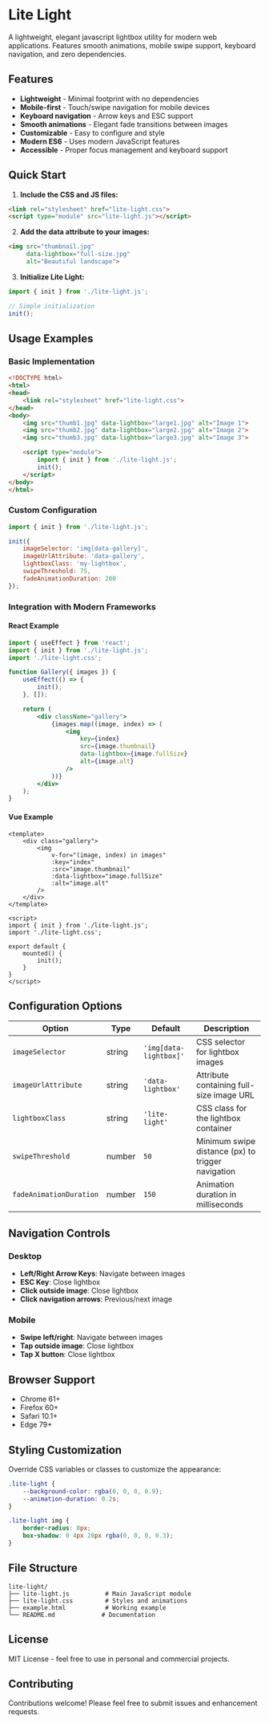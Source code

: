 # Lite Light

A lightweight, elegant javascript lightbox utility for modern web applications. Features smooth animations, mobile swipe support, keyboard navigation, and zero dependencies.

## Features

- **Lightweight** - Minimal footprint with no dependencies
- **Mobile-first** - Touch/swipe navigation for mobile devices
- **Keyboard navigation** - Arrow keys and ESC support
- **Smooth animations** - Elegant fade transitions between images
- **Customizable** - Easy to configure and style
- **Modern ES6** - Uses modern JavaScript features
- **Accessible** - Proper focus management and keyboard support

## Quick Start

1. **Include the CSS and JS files:**

```html
<link rel="stylesheet" href="lite-light.css">
<script type="module" src="lite-light.js"></script>
```

2. **Add the data attribute to your images:**

```html
<img src="thumbnail.jpg" 
     data-lightbox="full-size.jpg" 
     alt="Beautiful landscape">
```

3. **Initialize Lite Light:**

```javascript
import { init } from './lite-light.js';

// Simple initialization
init();
```

## Usage Examples

### Basic Implementation

```html
<!DOCTYPE html>
<html>
<head>
    <link rel="stylesheet" href="lite-light.css">
</head>
<body>
    <img src="thumb1.jpg" data-lightbox="large1.jpg" alt="Image 1">
    <img src="thumb2.jpg" data-lightbox="large2.jpg" alt="Image 2">
    <img src="thumb3.jpg" data-lightbox="large3.jpg" alt="Image 3">

    <script type="module">
        import { init } from './lite-light.js';
        init();
    </script>
</body>
</html>
```

### Custom Configuration

```javascript
import { init } from './lite-light.js';

init({
    imageSelector: 'img[data-gallery]',
    imageUrlAttribute: 'data-gallery',
    lightboxClass: 'my-lightbox',
    swipeThreshold: 75,
    fadeAnimationDuration: 200
});
```

### Integration with Modern Frameworks

#### React Example

```jsx
import { useEffect } from 'react';
import { init } from './lite-light.js';
import './lite-light.css';

function Gallery({ images }) {
    useEffect(() => {
        init();
    }, []);

    return (
        <div className="gallery">
            {images.map((image, index) => (
                <img
                    key={index}
                    src={image.thumbnail}
                    data-lightbox={image.fullSize}
                    alt={image.alt}
                />
            ))}
        </div>
    );
}
```

#### Vue Example

```vue
<template>
    <div class="gallery">
        <img
            v-for="(image, index) in images"
            :key="index"
            :src="image.thumbnail"
            :data-lightbox="image.fullSize"
            :alt="image.alt"
        />
    </div>
</template>

<script>
import { init } from './lite-light.js';
import './lite-light.css';

export default {
    mounted() {
        init();
    }
}
</script>
```

## Configuration Options

| Option | Type | Default | Description |
|--------|------|---------|-------------|
| `imageSelector` | string | `'img[data-lightbox]'` | CSS selector for lightbox images |
| `imageUrlAttribute` | string | `'data-lightbox'` | Attribute containing full-size image URL |
| `lightboxClass` | string | `'lite-light'` | CSS class for the lightbox container |
| `swipeThreshold` | number | `50` | Minimum swipe distance (px) to trigger navigation |
| `fadeAnimationDuration` | number | `150` | Animation duration in milliseconds |

## Navigation Controls

### Desktop
- **Left/Right Arrow Keys**: Navigate between images
- **ESC Key**: Close lightbox
- **Click outside image**: Close lightbox
- **Click navigation arrows**: Previous/next image

### Mobile
- **Swipe left/right**: Navigate between images
- **Tap outside image**: Close lightbox
- **Tap X button**: Close lightbox

## Browser Support

- Chrome 61+
- Firefox 60+
- Safari 10.1+
- Edge 79+

## Styling Customization

Override CSS variables or classes to customize the appearance:

```css
.lite-light {
    --background-color: rgba(0, 0, 0, 0.9);
    --animation-duration: 0.2s;
}

.lite-light img {
    border-radius: 8px;
    box-shadow: 0 4px 20px rgba(0, 0, 0, 0.3);
}
```

## File Structure

```
lite-light/
├── lite-light.js          # Main JavaScript module
├── lite-light.css         # Styles and animations
├── example.html           # Working example
└── README.md             # Documentation
```

## License

MIT License - feel free to use in personal and commercial projects.

## Contributing

Contributions welcome! Please feel free to submit issues and enhancement requests.